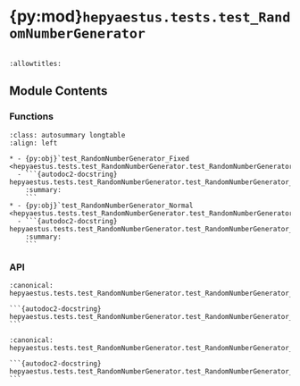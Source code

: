 # {py:mod}`hepyaestus.tests.test_RandomNumberGenerator`

```{py:module} hepyaestus.tests.test_RandomNumberGenerator
```

```{autodoc2-docstring} hepyaestus.tests.test_RandomNumberGenerator
:allowtitles:
```

## Module Contents

### Functions

````{list-table}
:class: autosummary longtable
:align: left

* - {py:obj}`test_RandomNumberGenerator_Fixed <hepyaestus.tests.test_RandomNumberGenerator.test_RandomNumberGenerator_Fixed>`
  - ```{autodoc2-docstring} hepyaestus.tests.test_RandomNumberGenerator.test_RandomNumberGenerator_Fixed
    :summary:
    ```
* - {py:obj}`test_RandomNumberGenerator_Normal <hepyaestus.tests.test_RandomNumberGenerator.test_RandomNumberGenerator_Normal>`
  - ```{autodoc2-docstring} hepyaestus.tests.test_RandomNumberGenerator.test_RandomNumberGenerator_Normal
    :summary:
    ```
````

### API

````{py:function} test_RandomNumberGenerator_Fixed() -> None
:canonical: hepyaestus.tests.test_RandomNumberGenerator.test_RandomNumberGenerator_Fixed

```{autodoc2-docstring} hepyaestus.tests.test_RandomNumberGenerator.test_RandomNumberGenerator_Fixed
```
````

````{py:function} test_RandomNumberGenerator_Normal() -> None
:canonical: hepyaestus.tests.test_RandomNumberGenerator.test_RandomNumberGenerator_Normal

```{autodoc2-docstring} hepyaestus.tests.test_RandomNumberGenerator.test_RandomNumberGenerator_Normal
```
````
